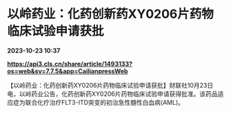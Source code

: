 # 以岭药业：化药创新药XY0206片药物临床试验申请获批

**2023-10-23 10:37**

**https://api3.cls.cn/share/article/1493133?os=web&sv=7.7.5&app=CailianpressWeb**

【以岭药业：化药创新药XY0206片药物临床试验申请获批】财联社10月23日电，以岭药业公告，化药创新药XY0206片药物临床试验申请获得批准。该药品适应症为联合化疗治疗FLT3-ITD突变的初治急性髓性白血病(AML)。